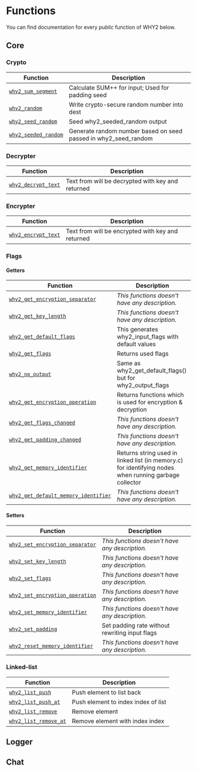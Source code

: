 <!--
This is part of WHY2
Copyright (C) 2022 Václav Šmejkal

This program is free software: you can redistribute it and/or modify
it under the terms of the GNU General Public License as published by
the Free Software Foundation, either version 3 of the License, or
(at your option) any later version.

This program is distributed in the hope that it will be useful,
but WITHOUT ANY WARRANTY; without even the implied warranty of
MERCHANTABILITY or FITNESS FOR A PARTICULAR PURPOSE.  See the
GNU General Public License for more details.

You should have received a copy of the GNU General Public License
along with this program.  If not, see <https://www.gnu.org/licenses/>.
-->

# Functions

You can find documentation for every *public* function of WHY2 below.

## Core

### Crypto

| Function                                             | Description                                      |
| ---------------------------------------------------- | ------------------------------------------------ |
| [`why2_sum_segment`](./core/crypto/why2_sum_segment) | Calculate SUM++ for input; Used for padding seed |
| [`why2_random`](./core/crypto/why2_random)           | Write crypto-secure random number into dest      |
| [`why2_seed_random`](./core/crypto/why2_seed_random) | Seed why2_seeded_random output                   |
| [`why2_seeded_random`](./core/crypto/why2_seeded_random) | Generate random number based on seed passed in why2_seed_random |

### Decrypter

| Function                                                  | Description                                       |
| --------------------------------------------------------- | ------------------------------------------------- |
| [`why2_decrypt_text`](./core/decrypter/why2_decrypt_text) | Text from will be decrypted with key and returned |

### Encrypter

| Function                                                  | Description                                       |
| --------------------------------------------------------- | ------------------------------------------------- |
| [`why2_encrypt_text`](./core/encrypter/why2_encrypt_text) | Text from will be encrypted with key and returned |

### Flags

#### Getters

| Function                                                                      | Description                             |
| ----------------------------------------------------------------------------- | --------------------------------------- |
| [`why2_get_encryption_separator`](./core/flags/getters/why2_get_encryption_separator) | *This functions doesn't have any description.* |
| [`why2_get_key_length`](./core/flags/getters/why2_get_key_length) | *This functions doesn't have any description.*      |
| [`why2_get_default_flags`](./core/flags/getters/why2_get_default_flags) | This generates why2_input_flags with default values |
| [`why2_get_flags`](./core/flags/getters/why2_get_flags) | Returns used flags                                            |
| [`why2_no_output`](./core/flags/getters/why2_no_output) | Same as why2_get_default_flags() but for why2_output_flags    |
| [`why2_get_encryption_operation`](./core/flags/getters/why2_get_encryption_operation) | Returns functions which is used for encryption & decryption |
| [`why2_get_flags_changed`](./core/flags/getters/why2_get_flags_changed) | *This functions doesn't have any description.* |
| [`why2_get_padding_changed`](./core/flags/getters/why2_get_padding_changed) | *This functions doesn't have any description.* |
| [`why2_get_memory_identifier`](./core/flags/getters/why2_get_memory_identifier) | Returns string used in linked list (in memory.c) for identifying nodes when running garbage collector |
| [`why2_get_default_memory_identifier`](./core/flags/getters/why2_get_default_memory_identifier) | *This functions doesn't have any description.* |

#### Setters

| Function                                                              | Description                                       |
| --------------------------------------------------------------------- | ------------------------------------------------- |
| [`why2_set_encryption_separator`](./core/flags/setters/why2_set_encryption_separator) | *This functions doesn't have any description.* |
| [`why2_set_key_length`](./core/flags/setters/why2_set_key_length) | *This functions doesn't have any description.* |
| [`why2_set_flags`](./core/flags/setters/why2_set_flags) | *This functions doesn't have any description.* |
| [`why2_set_encryption_operation`](./core/flags/setters/why2_set_encryption_operation) | *This functions doesn't have any description.* |
| [`why2_set_memory_identifier`](./core/flags/setters/why2_set_memory_identifier) | *This functions doesn't have any description.* |
| [`why2_set_padding`](./core/flags/setters/why2_set_padding) | Set padding rate without rewriting input flags |
| [`why2_reset_memory_identifier`](./core/flags/setters/why2_reset_memory_identifier) | *This functions doesn't have any description.* |

### Linked-list

| Function                                                  | Description                         |
| --------------------------------------------------------- | ----------------------------------- |
| [`why2_list_push`](./core/llist/why2_list_push)           | Push element to list back           |
| [`why2_list_push_at`](./core/llist/why2_list_push_at)     | Push element to index index of list |
| [`why2_list_remove`](./core/llist/why2_list_remove)       | Remove element                      |
| [`why2_list_remove_at`](./core/llist/why2_list_remove_at) | Remove element with index index     |

## Logger

## Chat